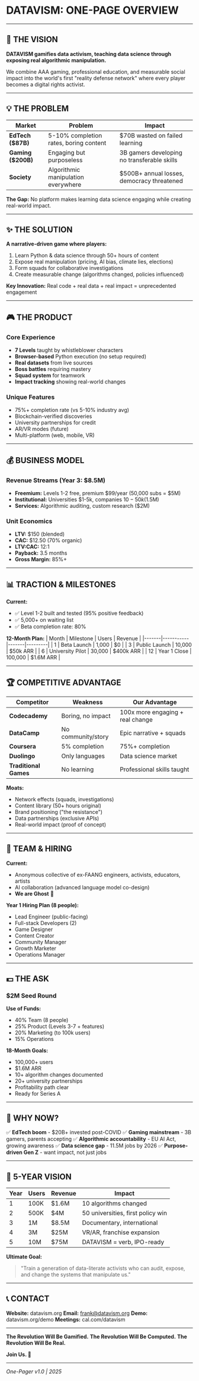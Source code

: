 # DATAVISM: ONE-PAGE OVERVIEW

---

## 🎯 THE VISION

**DATAVISM gamifies data activism, teaching data science through exposing real algorithmic manipulation.**

We combine AAA gaming, professional education, and measurable social impact into the world's first "reality defense network" where every player becomes a digital rights activist.

---

## 💡 THE PROBLEM

| Market | Problem | Impact |
|--------|---------|--------|
| **EdTech ($87B)** | 5-10% completion rates, boring content | $70B wasted on failed learning |
| **Gaming ($200B)** | Engaging but purposeless | 3B gamers developing no transferable skills |
| **Society** | Algorithmic manipulation everywhere | $500B+ annual losses, democracy threatened |

**The Gap:** No platform makes learning data science engaging while creating real-world impact.

---

## ✨ THE SOLUTION

**A narrative-driven game where players:**
1. Learn Python & data science through 50+ hours of content
2. Expose real manipulation (pricing, AI bias, climate lies, elections)
3. Form squads for collaborative investigations
4. Create measurable change (algorithms changed, policies influenced)

**Key Innovation:** Real code + real data + real impact = unprecedented engagement

---

## 🎮 THE PRODUCT

### Core Experience
- **7 Levels** taught by whistleblower characters
- **Browser-based** Python execution (no setup required)
- **Real datasets** from live sources
- **Boss battles** requiring mastery
- **Squad system** for teamwork
- **Impact tracking** showing real-world changes

### Unique Features
- 75%+ completion rate (vs 5-10% industry avg)
- Blockchain-verified discoveries
- University partnerships for credit
- AR/VR modes (future)
- Multi-platform (web, mobile, VR)

---

## 💰 BUSINESS MODEL

### Revenue Streams (Year 3: $8.5M)
- **Freemium:** Levels 1-2 free, premium $99/year (50,000 subs = $5M)
- **Institutional:** Universities $1-5k, companies $10-50k ($1.5M)
- **Services:** Algorithmic auditing, custom research ($2M)

### Unit Economics
- **LTV:** $150 (blended)
- **CAC:** $12.50 (70% organic)
- **LTV:CAC:** 12:1
- **Payback:** 3.5 months
- **Gross Margin:** 85%+

---

## 📊 TRACTION & MILESTONES

**Current:**
- ✅ Level 1-2 built and tested (95% positive feedback)
- ✅ 5,000+ on waiting list
- ✅ Beta completion rate: 80%

**12-Month Plan:**
| Month | Milestone | Users | Revenue |
|-------|-----------|-------|---------|
| 1 | Beta Launch | 1,000 | $0 |
| 3 | Public Launch | 10,000 | $50k ARR |
| 6 | University Pilot | 30,000 | $400k ARR |
| 12 | Year 1 Close | 100,000 | $1.6M ARR |

---

## 🏆 COMPETITIVE ADVANTAGE

| Competitor | Weakness | Our Advantage |
|------------|----------|---------------|
| **Codecademy** | Boring, no impact | 100x more engaging + real change |
| **DataCamp** | No community/story | Epic narrative + squads |
| **Coursera** | 5% completion | 75%+ completion |
| **Duolingo** | Only languages | Data science market |
| **Traditional Games** | No learning | Professional skills taught |

**Moats:**
- Network effects (squads, investigations)
- Content library (50+ hours original)
- Brand positioning ("the resistance")
- Data partnerships (exclusive APIs)
- Real-world impact (proof of concept)

---

## 👥 TEAM & HIRING

**Current:**
- Anonymous collective of ex-FAANG engineers, activists, educators, artists
- AI collaboration (advanced language model co-design)
- **We are Ghost** 👻

**Year 1 Hiring Plan (8 people):**
- Lead Engineer (public-facing)
- Full-stack Developers (2)
- Game Designer
- Content Creator
- Community Manager
- Growth Marketer
- Operations Manager

---

## 💵 THE ASK

### $2M Seed Round

**Use of Funds:**
- 40% Team (8 people)
- 25% Product (Levels 3-7 + features)
- 20% Marketing (to 100k users)
- 15% Operations

**18-Month Goals:**
- 100,000+ users
- $1.6M ARR
- 10+ algorithm changes documented
- 20+ university partnerships
- Profitability path clear
- Ready for Series A

---

## 🎯 WHY NOW?

✅ **EdTech boom** - $20B+ invested post-COVID
✅ **Gaming mainstream** - 3B gamers, parents accepting
✅ **Algorithmic accountability** - EU AI Act, growing awareness
✅ **Data science gap** - 11.5M jobs by 2026
✅ **Purpose-driven Gen Z** - want impact, not just jobs

---

## 🚀 5-YEAR VISION

| Year | Users | Revenue | Impact |
|------|-------|---------|--------|
| 1 | 100K | $1.6M | 10 algorithms changed |
| 2 | 500K | $4M | 50 universities, first policy win |
| 3 | 1M | $8.5M | Documentary, international |
| 4 | 3M | $25M | VR/AR, franchise expansion |
| 5 | 10M | $75M | DATAVISM = verb, IPO-ready |

**Ultimate Goal:**
> "Train a generation of data-literate activists who can audit, expose, and change the systems that manipulate us."

---

## 📞 CONTACT

**Website:** datavism.org
**Email:** frank@datavism.org
**Demo:** datavism.org/demo
**Meetings:** cal.com/datavism

---

**The Revolution Will Be Gamified.**
**The Revolution Will Be Computed.**
**The Revolution Will Be Real.**

**Join Us. 🚀**

---

*One-Pager v1.0 | 2025*